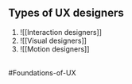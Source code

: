 ## Types of UX designers

1.  ![[Interaction designers]] <br>
2. ![[Visual designers]] <br>
3. ![[Motion designers]]
<br>
#Foundations-of-UX 